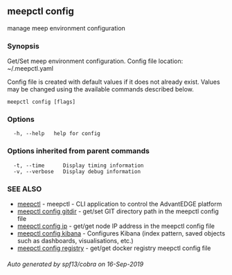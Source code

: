 ## meepctl config

manage meep environment configuration

### Synopsis

Get/Set meep environment configuration.
Config file location: ~/.meepctl.yaml

Config file is created with default values if it does not already exist.
Values may be changed using the available commands described below.

```
meepctl config [flags]
```

### Options

```
  -h, --help   help for config
```

### Options inherited from parent commands

```
  -t, --time      Display timing information
  -v, --verbose   Display debug information
```

### SEE ALSO

* [meepctl](meepctl.md)	 - meepctl - CLI application to control the AdvantEDGE platform
* [meepctl config gitdir](meepctl_config_gitdir.md)	 - get/set GIT directory path in the meepctl config file
* [meepctl config ip](meepctl_config_ip.md)	 - get/get node IP address in the meepctl config file
* [meepctl config kibana](meepctl_config_kibana.md)	 - Configures Kibana (index pattern, saved objects such as dashboards, visualisations, etc.)
* [meepctl config registry](meepctl_config_registry.md)	 - get/get docker registry meepctl config file

###### Auto generated by spf13/cobra on 16-Sep-2019
